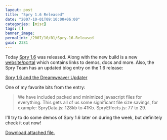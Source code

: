 ```yaml
---
layout: post
title: "Spry 1.6 Released"
date: "2007-10-01T09:10:00+06:00"
categories: [misc]
tags: []
banner_image: 
permalink: /2007/10/01/Spry-16-Released
guid: 2381
---
```


Today <a href="http://labs.adobe.com/technologies/spry/">Spry 1.6</a> was released. Along with the new build is a new <a href="http://labs.adobe.com/technologies/spry/home.html">website/portal</a>   which contains links to demos, docs and more. Also, the Spry Team has an updated blog entry on the 1.6 release:

<a href="http://blogs.adobe.com/spryteam/">Spry 1.6 and the Dreamweaver Updater</a>

One of my favorite bits from the entry:

<blockquote>
We have included packed and minimized javascript files for everything. This gets all of us some significant file size savings, for example: SpryData.js: 128kb to 41Kb. SpryEffects.js: 77 to 29.
</blockquote>

I'll try to do some demos of Spry 1.6 later on during the week, but definitely check it out now!<p><a href='enclosures/D{% raw %}%3A%{% endraw %}5Chosts{% raw %}%5Cwww%{% endraw %}2Ecoldfusionjedi{% raw %}%2Ecom%{% endraw %}5Cenclosures{% raw %}%2Fspry%{% endraw %}5Ffma%2Ejpg'>Download attached file.</a></p>